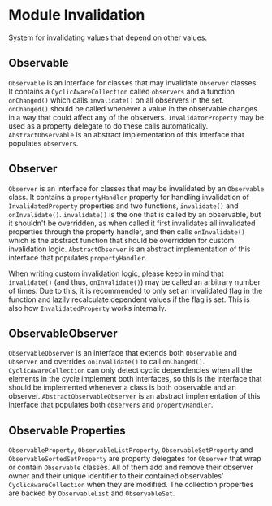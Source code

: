 # Module Invalidation

System for invalidating values that depend on other values.

## Observable

`Observable` is an interface for classes that may invalidate `Observer` classes. It contains a `CyclicAwareCollection` 
called `observers` and a function `onChanged()` which calls `invalidate()` on all observers in the set. `onChanged()` 
should be called whenever a value in the observable changes in a way that could affect any of the observers. 
`InvalidatorProperty` may be used as a property delegate to do these calls automatically. `AbstractObservable` is an 
abstract implementation of this interface that populates `observers`.

## Observer

`Observer` is an interface for classes that may be invalidated by an `Observable` class. It contains a `propertyHandler`
property for handling invalidation of `InvalidatedProperty` properties and two functions, `invalidate()` and 
`onInvalidate()`. `invalidate()` is the one that is called by an observable, but it shouldn't be overridden, as when 
called it first invalidates all invalidated properties through the property handler, and then calls `onInvalidate()` 
which is the abstract function that should be overridden for custom invalidation logic. `AbstractObserver` is an
abstract implementation of this interface that populates `propertyHandler`.

When writing custom invalidation logic, please keep in mind that `invalidate()` (and thus, `onInvalidate()`) may be 
called an arbitrary number of times. Due to this, it is recommended to only set an invalidated flag in the function and 
lazily recalculate dependent values if the flag is set. This is also how `InvalidatedProperty` works internally.

## ObservableObserver

`ObservableObserver` is an interface that extends both `Observable` and `Observer` and overrides `onInvalidate()` to 
call `onChanged()`. `CyclicAwareCollection` can only detect cyclic dependencies when all the elements in the cycle 
implement both interfaces, so this is the interface that should be implemented whenever a class is both observable and 
an observer. `AbstractObservableObserver` is an abstract implementation of this interface that populates both 
`observers` and `propertyHandler`.

## Observable Properties

`ObservableProperty`, `ObservableListProperty`, `ObservableSetProperty` and `ObservableSortedSetProperty` are property
delegates for `Observer` that wrap or contain `Observable` classes. All of them add and remove their observer owner and 
their unique identifier to their contained observables' `CyclicAwareCollection` when they are modified. The collection 
properties are backed by `ObservableList` and `ObservableSet`.